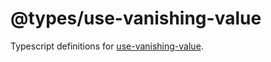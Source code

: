 # @types/use-vanishing-value

Typescript definitions for [use-vanishing-value](./../../composables/use-vanishing-value).
